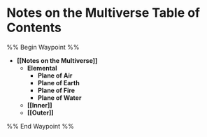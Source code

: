 # Notes on the Multiverse Table of Contents
%% Begin Waypoint %%
- **[[Notes on the Multiverse]]**
	- **Elemental**
		- **Plane of Air**
		- **Plane of Earth**
		- **Plane of Fire**
		- **Plane of Water**
	- **[[Inner]]**
	- **[[Outer]]**

%% End Waypoint %%
